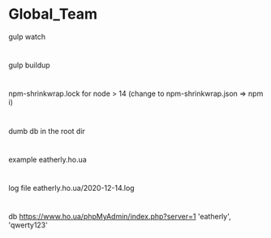 # Global_Team
gulp watch
#
gulp buildup
#
npm-shrinkwrap.lock for node > 14 (change to npm-shrinkwrap.json => npm i)
#
dumb db in the root dir
#
example eatherly.ho.ua
#
log file eatherly.ho.ua/2020-12-14.log
#
db https://www.ho.ua/phpMyAdmin/index.php?server=1 'eatherly', 'qwerty123'
